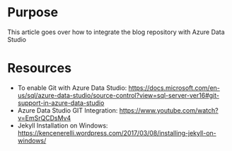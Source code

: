 # Purpose

This article goes over how to integrate the blog repository with Azure Data Studio

# Resources

* To enable Git with Azure Data Studio: https://docs.microsoft.com/en-us/sql/azure-data-studio/source-control?view=sql-server-ver16#git-support-in-azure-data-studio
* Azure Data Studio GIT Integration: https://www.youtube.com/watch?v=EmSrQCDsMv4
* Jekyll Installation on Windows: https://kencenerelli.wordpress.com/2017/03/08/installing-jekyll-on-windows/
